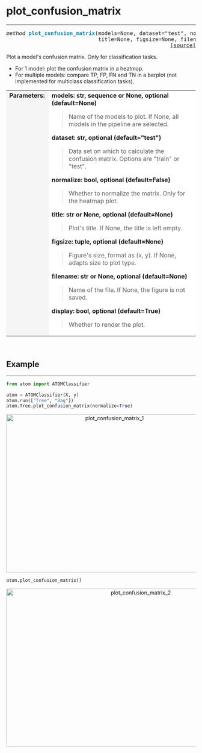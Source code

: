 # plot_confusion_matrix
-----------------------

<pre><em>method</em> <strong style="color:#008AB8">plot_confusion_matrix</strong>(models=None, dataset="test", normalize=False,
                             title=None, figsize=None, filename=None, display=True)
<div align="right"><a href="https://github.com/tvdboom/ATOM/blob/master/atom/plots.py#L1697">[source]</a></div></pre>
Plot a model's confusion matrix. Only for classification tasks.

* For 1 model: plot the confusion matrix in a heatmap.
* For multiple models: compare TP, FP, FN and TN in a barplot (not implemented for multiclass classification tasks).

<table width="100%">
<tr>
<td width="15%" style="vertical-align:top; background:#F5F5F5;"><strong>Parameters:</strong></td>
<td width="75%" style="background:white;">
<strong>models: str, sequence or None, optional (default=None)</strong>
<blockquote>
Name of the models to plot. If None, all models in the pipeline are selected.
</blockquote>
<strong>dataset: str, optional (default="test")</strong>
<blockquote>
Data set on which to calculate the confusion matrix. Options are "train" or "test".
</blockquote>
<strong>normalize: bool, optional (default=False)</strong>
<blockquote>
Whether to normalize the matrix. Only for the heatmap plot.
</blockquote>
<strong>title: str or None, optional (default=None)</strong>
<blockquote>
Plot's title. If None, the title is left empty.
</blockquote>
<strong>figsize: tuple, optional (default=None)</strong>
<blockquote>
Figure's size, format as (x, y). If None, adapts size to plot type.
</blockquote>
<strong>filename: str or None, optional (default=None)</strong>
<blockquote>
Name of the file. If None, the figure is not saved.
</blockquote>
<strong>display: bool, optional (default=True)</strong>
<blockquote>
Whether to render the plot.
</blockquote>
</tr>
</table>
<br />


## Example
----------

```python
from atom import ATOMClassifier

atom = ATOMClassifier(X, y)
atom.run(["Tree", "Bag"])
atom.Tree.plot_confusion_matrix(normalize=True)
```
<div align="center">
    <img src="../../../img/plots/plot_confusion_matrix_1.png" alt="plot_confusion_matrix_1" width="560" height="420"/>
</div>

```python
atom.plot_confusion_matrix()
```
<div align="center">
    <img src="../../../img/plots/plot_confusion_matrix_2.png" alt="plot_confusion_matrix_2" width="700" height="420"/>
</div>